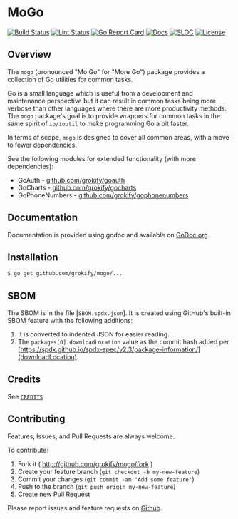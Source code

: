 MoGo
====

[![Build Status][build-status-svg]][build-status-url]
[![Lint Status][lint-status-svg]][lint-status-url]
[![Go Report Card][goreport-svg]][goreport-url]
[![Docs][docs-godoc-svg]][docs-godoc-url]
[![SLOC][loc-svg]][repo-url]
[![License][license-svg]][license-url]

## Overview

The `mogo` (pronounced "Mo Go" for "More Go") package provides a collection of Go utilities for common tasks.

Go is a small language which is useful from a development and maintenance
perspective but it can result in common tasks being more verbose than other 
languages where there are more productivity methods. The `mogo` package's
goal is to provide wrappers for common tasks in the same spirit of `io/ioutil`
to make programming Go a bit faster.

In terms of scope, `mogo` is designed to cover all common areas, with a move to fewer dependencies.

See the following modules for extended functionality (with more dependencies):

* GoAuth - [github.com/grokify/goauth](https://github.com/grokify/goauth)
* GoCharts - [github.com/grokify/gocharts](https://github.com/grokify/gocharts)
* GoPhoneNumbers - [github.com/grokify/gophonenumbers](https://github.com/grokify/gophonenumbers)

## Documentation

Documentation is provided using godoc and available on [GoDoc.org](https://godoc.org/github.com/grokify/mogo).

## Installation

```bash
$ go get github.com/grokify/mogo/...
```

## SBOM

The SBOM is in the file [`SBOM.spdx.json`]. It is created using GitHub's built-in SBOM feature with the following additions:

1. It is converted to indented JSON for easier reading.
1. The `packages[0].downloadLocation` value as the commit hash added per [https://spdx.github.io/spdx-spec/v2.3/package-information/](downloadLocation).

## Credits

See [`CREDITS`](CREDITS.md)

## Contributing

Features, Issues, and Pull Requests are always welcome.

To contribute:

1. Fork it ( http://github.com/grokify/mogo/fork )
2. Create your feature branch (`git checkout -b my-new-feature`)
3. Commit your changes (`git commit -am 'Add some feature'`)
4. Push to the branch (`git push origin my-new-feature`)
5. Create new Pull Request

Please report issues and feature requests on [Github](https://github.com/grokify/mogo).

 [used-by-svg]: https://sourcegraph.com/github.com/grokify/mogo/-/badge.svg
 [used-by-url]: https://sourcegraph.com/github.com/grokify/mogo?badge
 [build-status-svg]: https://github.com/grokify/mogo/actions/workflows/ci.yaml/badge.svg?branch=master
 [build-status-url]: https://github.com/grokify/mogo/actions/workflows/ci.yaml
 [lint-status-svg]: https://github.com/grokify/mogo/actions/workflows/lint.yaml/badge.svg?branch=master
 [lint-status-url]: https://github.com/grokify/mogo/actions/workflows/lint.yaml
 [goreport-svg]: https://goreportcard.com/badge/github.com/grokify/mogo
 [goreport-url]: https://goreportcard.com/report/github.com/grokify/mogo
 [codeclimate-status-svg]: https://codeclimate.com/github/grokify/mogo/badges/gpa.svg
 [codeclimate-status-url]: https://codeclimate.com/github/grokify/mogo
 [docs-godoc-svg]: https://pkg.go.dev/badge/github.com/grokify/mogo
 [docs-godoc-url]: https://pkg.go.dev/github.com/grokify/mogo
 [license-svg]: https://img.shields.io/badge/license-MIT-blue.svg
 [license-url]: https://github.com/grokify/mogo/blob/master/LICENSE
 [loc-svg]: https://tokei.rs/b1/github/grokify/mogo
 [repo-url]: https://github.com/grokify/mogo
